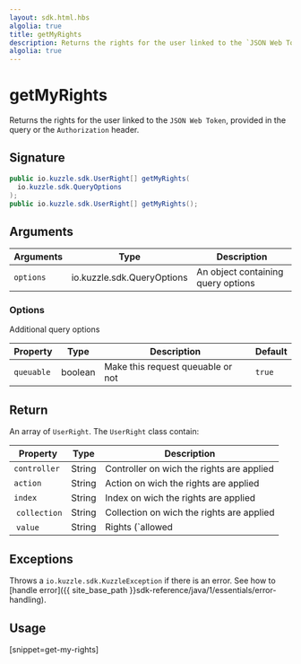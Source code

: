 ```yaml
---
layout: sdk.html.hbs
algolia: true
title: getMyRights
description: Returns the rights for the user linked to the `JSON Web Token`.
algolia: true
---
```


# getMyRights

Returns the rights for the user linked to the `JSON Web Token`, provided in the query or the `Authorization` header.

## Signature

```java
public io.kuzzle.sdk.UserRight[] getMyRights(
  io.kuzzle.sdk.QueryOptions
);
public io.kuzzle.sdk.UserRight[] getMyRights();
```

## Arguments

| Arguments    | Type    | Description
|--------------|---------|-------------
| `options`  | io.kuzzle.sdk.QueryOptions    | An object containing query options

### **Options**

Additional query options

| Property     | Type    | Description                       | Default |
| ---------- | ------- | --------------------------------- | ------- |
| `queuable` | boolean | Make this request queuable or not | `true`  |

## Return

An array of `UserRight`. The `UserRight` class contain:

| Property     | Type    | Description
| ---------- | ------- | ---------------------------------
| `controller` | String | Controller on wich the rights are applied |
| `action` | String | Action on wich the rights are applied |
| `index` | String | Index on wich the rights are applied |
| `collection` | String | Collection on wich the rights are applied |
| `value` | String | Rights (`allowed|denied|conditional`) |

## Exceptions

Throws a `io.kuzzle.sdk.KuzzleException` if there is an error. See how to [handle error]({{ site_base_path }}sdk-reference/java/1/essentials/error-handling).

## Usage

[snippet=get-my-rights]
